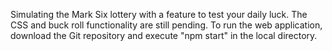 Simulating the Mark Six lottery with a feature to test your daily luck. The CSS and buck roll functionality are still pending. To run the web application, download the Git repository and execute "npm start" in the local directory.